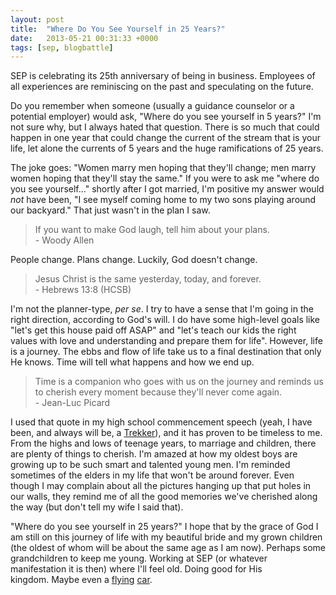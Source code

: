 ```yaml
---
layout: post
title:  "Where Do You See Yourself in 25 Years?"
date:   2013-05-21 00:31:33 +0000
tags: [sep, blogbattle]
---
```

SEP is celebrating its 25th anniversary of being in business. Employees of all experiences are reminiscing on the past and speculating on the future.

Do you remember when someone (usually a guidance counselor or a potential employer) would ask, "Where do you see yourself in 5 years?" I'm not sure why, but I always hated that question. There is so much that could happen in one year that could change the current of the stream that is your life, let alone the currents of 5 years and the huge ramifications of 25 years.

The joke goes: "Women marry men hoping that they'll change; men marry women hoping that they'll stay the same." If you were to ask me "where do you see yourself..." shortly after I got married, I'm positive my answer would <em>not</em> have been, "I see myself coming home to my two sons playing around our backyard." That just wasn't in the plan I saw.

<blockquote>If you want to make God laugh, tell him about your plans.<br/>
- Woody Allen</blockquote>

People change. Plans change. Luckily, God doesn't change.

<blockquote>Jesus Christ is the same yesterday, today, and forever.<br/>
- Hebrews 13:8 (HCSB)</blockquote>

I'm not the planner-type, <em>per se</em>. I try to have a sense that I'm going in the right direction, according to God's will. I do have some high-level goals like "let's get this house paid off ASAP" and "let's teach our kids the right values with love and understanding and prepare them for life". However, life is a journey. The ebbs and flow of life take us to a final destination that only He knows. Time will tell what happens and how we end up.

<blockquote>Time is a companion who goes with us on the journey and reminds us to cherish every moment because they'll never come again.<br/>
- Jean-Luc Picard</blockquote>

I used that quote in my high school commencement speech (yeah, I have been, and always will be, a <a title="Star Trek fan" href="http://en.wikipedia.org/wiki/Trekkie#Trekkie_vs._Trekker" target="_blank">Trekker</a>), and it has proven to be timeless to me. From the highs and lows of teenage years, to marriage and children, there are plenty of things to cherish. I'm amazed at how my oldest boys are growing up to be such smart and talented young men. I'm reminded sometimes of the elders in my life that won't be around forever. Even though I may complain about all the pictures hanging up that put holes in our walls, they remind me of all the good memories we've cherished along the way (but don't tell my wife I said that).

"Where do you see yourself in 25 years?" I hope that by the grace of God I am still on this journey of life with my beautiful bride and my grown children (the oldest of whom will be about the same age as I am now). Perhaps some grandchildren to keep me young. Working at SEP (or whatever manifestation it is then) where I'll feel old. Doing good for His kingdom. Maybe even a <a title="Flying Car" href="http://www.terrafugia.com/" target="_blank">flying</a> <a title="BTTF 2 future" href="http://en.wikipedia.org/wiki/Back_to_the_Future_Part_II#Depiction_of_the_future" target="_blank">car</a>.
